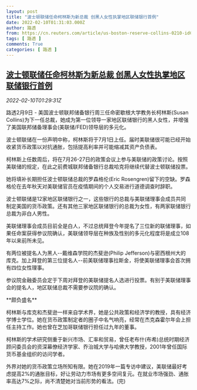 ```yaml
---
layout: post
title: "波士顿联储任命柯林斯为新总裁 创黑人女性执掌地区联储银行首例"
date: 2022-02-10T01:31:03.000Z
author: 路透
from: https://cn.reuters.com/article/us-boston-reserve-collins-0210-idCNKBS2KF055
tags: [ 路透 ]
comments: True
categories: [ 路透 ]
---
```

<!--1644456663000-->
[波士顿联储任命柯林斯为新总裁 创黑人女性执掌地区联储银行首例](https://cn.reuters.com/article/us-boston-reserve-collins-0210-idCNKBS2KF055)
------

<div>
<div><i>2022-02-10T01:29:31Z</i></div><p>路透2月9日 - 美国波士顿联邦储备银行周三任命密歇根大学教务长柯林斯(Susan Collins)为下一任总裁，她成为第一位领导一家地区联储银行的黑人女性，并增强了美国联邦储备理事会(美联储/FED)领导层的多元化。</p><p>波士顿联储在一份声明中称，柯林斯将于7月1日上任。届时美联储很可能已经开始收紧货币政策以对抗通胀，包括提高利率并可能缩减其资产负债表。</p><p>柯林斯上任数周后，将在7月26-27日的政策会议上参与美联储的政策讨论。按照美联储的规定，在此之前费城联邦储备银行总裁哈克将继续代替波士顿联储投票。</p><p>她将填补长期担任波士顿联储总裁的罗森格伦(Eric Rosengren)留下的空缺。罗森格伦在去年秋天对美联储官员在疫情期间的个人交易进行道德调查时辞职。</p><p>波士顿联储是12家地区联储银行之一，这些银行的总裁与美联储理事会成员共同制定美国的货币政策。还有其他三家地区联储银行的总裁为女性，有两家联储银行总裁为非白人男性。</p><p>美联储理事会成员目前全是白人，不过总统拜登今年提名了三位新的联储理事，如果任命案获得参议院确认，美联储领导层在种族及性别的多元化程度将是成立108年以来前所未见。</p><p>有两位被提名人为黑人--戴维森学院的杰斐逊(Philip Jefferson)与密西根州大的库克。加上拜登的第三位提名人--前美联储理事拉斯金，将使美联储理事会首次拥有四位女性理事。</p><p>参议院金融委员会定于下周对拜登的美联储提名人选进行投票。有别于美联储理事会的提名人，地区联储总裁不需要参议院的确认。</p><p>**颇负盛名**</p><p>柯林斯与库克和杰斐逊一样来自学术界，她是公共政策和经济学的教授，具有经济学博士学位。她在货币政策制定者的圈子中名气响亮，经常在杰克森霍尔年会上担任主持工作。她也曾在芝加哥联储银行担任过九年的董事。</p><p>柯林斯的学术研究侧重于新兴市场、汇率和贸易，曾任老布什(布希)总统时期经济顾问委员会的资深幕僚经济学家、乔治城大学与哈佛大学教授，2001年曾任国际货币基金组织的访问学者。</p><p>外界对她的货币政策立场所知有限。她在2019年一篇专访中建议，美联储最好考虑提高2%的通胀目标，好让劳动力市场有更多空间复元。在就业市场强劲、通胀率高达7%之际，尚不清楚她对当前形势的看法。(完)</p>
</div>
